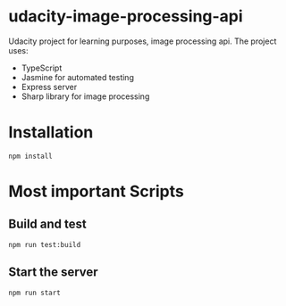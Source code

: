 # udacity-image-processing-api

Udacity project for learning purposes, image processing api.
The project uses:

- TypeScript
- Jasmine for automated testing
- Express server
- Sharp library for image processing

# Installation

```
npm install
```

# Most important Scripts

## Build and test

```
npm run test:build
```

## Start the server

```
npm run start
```
